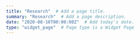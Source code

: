 ```yaml
---
title: "Research"  # Add a page title.
summary: "Research"  # Add a page description.
date: "2020-08-16T00:00:00Z"  # Add today's date.
type: "widget_page"  # Page type is a Widget Page
---
```



